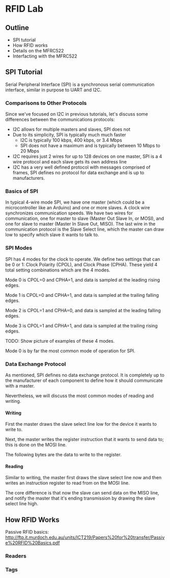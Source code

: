 # RFID Lab

## Outline

- SPI tutorial
- How RFID works
- Details on the MFRC522
- Interfacting with the MFRC522

## SPI Tutorial

Serial Peripheral Interface (SPI) is a synchronous serial communication interface,
similar in purpose to UART and I2C. 

### Comparisons to Other Protocols
Since we've focused on I2C in previous tutorials, let's discuss some differences
between the communications protocols:

- I2C allows for multiple masters and slaves, SPI does not
- Due to its simplicity, SPI is typically much much faster
    * I2C is typically 100 kbps, 400 kbps, or 3.4 Mbps
    * SPI does not have a maximum and is typically between 10 Mbps to 20 Mbps
- I2C requires just 2 wires for up to 128 devices on one master, SPI is a 4
wire protocol and each slave gets its own address line
- I2C has a very well defined protocol with messages comprised of frames,
SPI defines no protocol for data exchange and is up to manufacturers. 

### Basics of SPI
In typical 4-wire mode SPI, we have one master (which could be a microcontroller
like an Arduino) and one or more slaves. A clock wire synchronizes communication 
speeds. We have two wires for communication, one for master to slave (Master Out 
Slave In, or MOSI), and one for slave to master (Master In Slave Out, MISO). The
last wire in the communication protocol is the Slave Select line, which the 
master can draw low to specify which slave it wants to talk to.

### SPI Modes
SPI has 4 modes for the clock to operate. We define two settings that can be 
0 or 1: Clock Polarity (CPOL), and Clock Phase (CPHA). These yield 4 total setting 
combinations which are the 4 modes.

Mode 0 is CPOL=0 and CPHA=1, and data is sampled at the leading rising edges.

Mode 1 is CPOL=0 and CPHA=1, and data is sampled at the trailing falling edges.

Mode 2 is CPOL=1 and CPHA=0, and data is sampled at the leading falling edges.

Mode 3 is CPOL=1 and CPHA=1, and data is sampled at the trailing rising edges.

TODO: Show picture of examples of these 4 modes.

Mode 0 is by far the most common mode of operation for SPI.

### Data Exchange Protocol
As mentioned, SPI defines no data exchange protocol. It is completely up
to the manufacturer of each component to define how it should communicate
with a master. 

Nevertheless, we will discuss the most common modes of reading and writing.

#### Writing
First the master draws the slave select line low for the device it wants to
write to.

Next, the master writes the register instruction that it wants to send
data to; this is done on the MOSI line.

The following bytes are the data to write to the register.

#### Reading
Similar to writing, the master first draws the slave select line now and
then writes an instruction register to read from on the MOSI line.

The core difference is that now the slave can send data on the MISO line,
and notify the master that it's ending transmission by drawing the slave
select line high.

## How RFID Works

Passive RFID basics: http://ftp.it.murdoch.edu.au/units/ICT219/Papers%20for%20transfer/Passive%20RFID%20Basics.pdf

### Readers

### Tags
